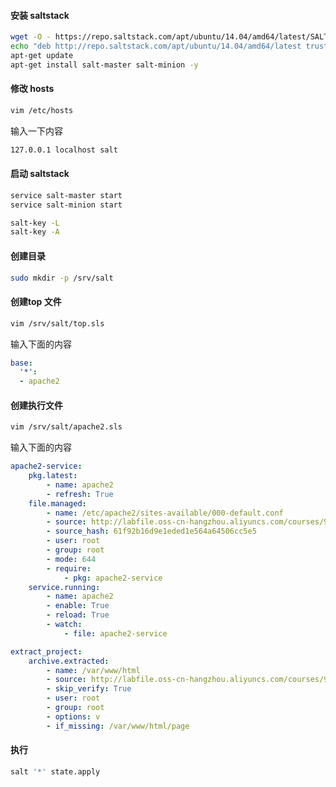 #### 安装 saltstack

```bash
wget -O - https://repo.saltstack.com/apt/ubuntu/14.04/amd64/latest/SALTSTACK-GPG-KEY.pub | sudo apt-key add -
echo "deb http://repo.saltstack.com/apt/ubuntu/14.04/amd64/latest trusty main" | sudo tee /etc/apt/sources.list.d/saltstack.list
apt-get update
apt-get install salt-master salt-minion -y
```

#### 修改 hosts

```bash
vim /etc/hosts
```

输入一下内容

```bash
127.0.0.1 localhost salt
```

#### 启动 saltstack

```bash
service salt-master start
service salt-minion start

salt-key -L
salt-key -A
```

#### 创建目录

```bash
sudo mkdir -p /srv/salt
```

#### 创建top 文件

```bash
vim /srv/salt/top.sls
```

输入下面的内容

```yaml
base:
  '*':
  - apache2
```

#### 创建执行文件

```bash
vim /srv/salt/apache2.sls
```

输入下面的内容

```yaml
apache2-service:
    pkg.latest:
        - name: apache2
        - refresh: True
    file.managed:
        - name: /etc/apache2/sites-available/000-default.conf
        - source: http://labfile.oss-cn-hangzhou.aliyuncs.com/courses/980/files/week10/000-default.conf
        - source_hash: 61f92b16d9e1eded1e564a64506cc5e5
        - user: root
        - group: root
        - mode: 644
        - require:
            - pkg: apache2-service
    service.running:
        - name: apache2
        - enable: True
        - reload: True
        - watch:
            - file: apache2-service

extract_project:
    archive.extracted:
        - name: /var/www/html
        - source: http://labfile.oss-cn-hangzhou.aliyuncs.com/courses/980/files/week10/page.tar
        - skip_verify: True
        - user: root
        - group: root
        - options: v
        - if_missing: /var/www/html/page
```

#### 执行

```bash
salt '*' state.apply
```
